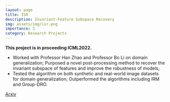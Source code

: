 ```yaml
---
layout: page
title: ISR
description: Invariant-Feature Subspace Recovery
img: assets/img/isr.png
importance: 1
category: Research Projects
---
```


**This project is in proceeding ICML2022.**

- Worked with Professor Han Zhao and Professor Bo Li on domain generalization; Purposed a novel post-processing method to recover the invariant subspace of features and improve the robustness of models;
- Tested the algorithm on both synthetic and real-world image datasets for domain generalization; Outperformed the algorithms including IRM and Group-DRO.

[Arxiv](https://arxiv.org/pdf/2201.12919.pdf)